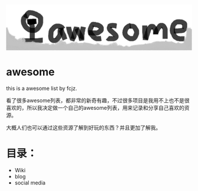 ![awesome](https://github.com/fcjz/awesome/blob/main/awesome.png)

#

# awesome
this is a awesome list by fcjz.

看了很多awesome列表，都非常的新奇有趣，不过很多项目是我用不上也不是很喜欢的，所以我决定做一个自己的awesome列表，用来记录和分享自己喜欢的资源。

大概人们也可以通过这些资源了解到好玩的东西？并且更加了解我。

# 目录：

- Wiki
- blog
- social media
